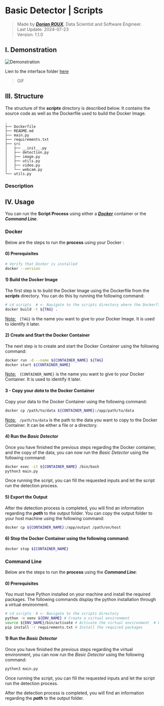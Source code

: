 # Basic Detector | Scripts 

> Made by [**_Dorian ROUX_**](https://rouxdorian.com), Data Scientist and Software Engineer.  
> Last Update: 2024-07-23  
> Version: 1.1.0


<!-- Demonstration -->
## I. Demonstration

<img src="../static/demonstration-scripts.gif" alt="Demonstration"/>     

Lien to the interface folder [here](test.gif)
> GIF


<!-- Structure -->
## III. Structure
The structure of the **_scripts_** directory is described below. It contains the source code as well as the Dockerfile used to build the Docker Image.

```
.
├── Dockerfile
├── README.md
├── main.py
├── requirements.txt
├── src
│   ├── __init__.py
│   ├── detection.py
│   ├── image.py
│   ├── utils.py
│   ├── video.py
│   └── webcam.py
└── utils.py
```

<!-- Description -->
### Description



<!-- Usage -->
## IV. Usage

You can run the **Script Process** using either a  **_[Docker](https://www.docker.com/)_** container or the **_Command Line_**.

### Docker

Below are the steps to run the **process** using your Docker : 

#### **0) Prerequisites**
```bash
# Verify that Docker is installed
docker --version
```


#### **1) Build the Docker Image**
The first step is to build the Docker Image using the Dockerfile from the **_scripts_** directory. You can do this by running the following command:
```bash 
# cd scripts  # <- Navigate to the scripts directory where the Dockerfile is located
docker build -t ${TAG} .
```
<u>Note:</u> &nbsp; `{TAG}` is the name you want to give to your Docker Image. It is used to identify it later. 


#### **2) Create and Start the Docker Container**
The next step is to create and start the Docker Container using the following command:
```bash
docker run -d --name ${CONTAINER_NAME} ${TAG}
docker start ${CONTAINER_NAME}
```
<u>Note:</u> &nbsp; `{CONTAINER_NAME}` is the name you want to give to your Docker Container. It is used to identify it later.


#### **3 - Copy your _data_ to the Docker Container**
Copy your data to the Docker Container using the following command:
```bash
docker cp /path/to/data ${CONTAINER_NAME}:/app/path/to/data
```
<u>Note:</u> &nbsp; `/path/to/data` is the path to the data you want to copy to the Docker Container. It can be either a file or a directory.


#### **4) Run the _Basic Detector_**
Once you have finished the previous steps regarding the Docker container, and the copy of the data, you can now run the _Basic Detector_ using the following command:
```bash
docker exec -it ${CONTAINER_NAME} /bin/bash
python3 main.py
``` 
Once running the script, you can fill the requested inputs and let the script run the detection process.


#### **5) Export the Output**
After the detection process is completed, you will find an information regarding the **_path_** to the output folder. You can copy the output folder to your host machine using the following command:
```bash
docker cp ${CONTAINER_NAME}:/app/output /path/on/host
```


#### **6) Stop the Docker Container using the following command:** 
```bash
docker stop ${CONTAINER_NAME}
```


### Command Line

Below are the steps to run the **process** using the **_Command Line_**:

#### **0) Prerequisites**

You must have Python installed on your machine and install the required packages. The following commands display the python installation through a virtual environment.
```bash
# cd scripts  # <- Navigate to the scripts directory
python -m venv ${ENV_NAME} # Create a virtual environment
source ${ENV_NAME}/bin/activate # Activate the virtual environment  # Depending on your OS
pip install -r requirements.txt # Install the required packages
```

#### **1) Run the _Basic Detector_**
Once you have finished the previous steps regarding the virtual environment, you can now run the _Basic Detector_ using the following command:
```bash
python3 main.py
```

Once running the script, you can fill the requested inputs and let the script run the detection process.

After the detection process is completed, you will find an information regarding the **_path_** to the output folder.


